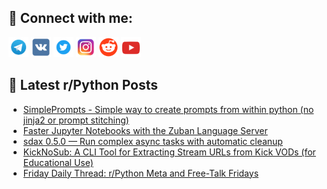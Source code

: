 ## 🔎 Connect with me:
[<img src="https://github.com/bullbesh/bullbesh/blob/main/images/Telegram.png" width="32" height="32" />](https://t.me/bullbesh)
[<img src="https://github.com/bullbesh/bullbesh/blob/main/images/VK.png" width="32" height="32" />](https://vk.com/bullbesh)
[<img src="https://github.com/bullbesh/bullbesh/blob/main/images/Twitter.png" width="32" height="32" />](https://twitter.com/bullbesh1)
[<img src="https://github.com/bullbesh/bullbesh/blob/main/images/Instagram.png" width="32" height="32" />](https://www.instagram.com/bullbesh)
[<img src="https://github.com/bullbesh/bullbesh/blob/main/images/Reddit.png" width="32" height="32" />](https://www.reddit.com/user/bullbesh)
[<img src="https://github.com/bullbesh/bullbesh/blob/main/images/YouTube.png" width="32" height="32" />](https://www.youtube.com/channel/UCtfjRs6uzgq5mfm8S06WTcg)

## 📕 Latest r/Python Posts
<!-- BLOG-POST-LIST:START -->
- [SimplePrompts - Simple way to create prompts from within python &lpar;no jinja2 or prompt stitching&rpar;](https://www.reddit.com/r/Python/comments/1of6v3c/simpleprompts_simple_way_to_create_prompts_from/)
- [Faster Jupyter Notebooks with the Zuban Language Server](https://www.reddit.com/r/Python/comments/1oet078/faster_jupyter_notebooks_with_the_zuban_language/)
- [sdax 0.5.0 — Run complex async tasks with automatic cleanup](https://www.reddit.com/r/Python/comments/1oem2vj/sdax_050_run_complex_async_tasks_with_automatic/)
- [KickNoSub: A CLI Tool for Extracting Stream URLs from Kick VODs &lpar;for Educational Use&rpar;](https://www.reddit.com/r/Python/comments/1oejm1a/kicknosub_a_cli_tool_for_extracting_stream_urls/)
- [Friday Daily Thread: r/Python Meta and Free-Talk Fridays](https://www.reddit.com/r/Python/comments/1oej7tv/friday_daily_thread_rpython_meta_and_freetalk/)
<!-- BLOG-POST-LIST:END -->
